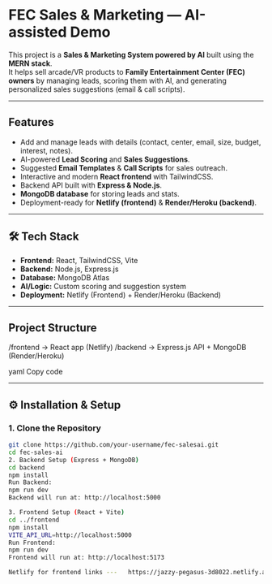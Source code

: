 #  FEC Sales & Marketing — AI-assisted Demo

This project is a **Sales & Marketing System powered by AI** built using the **MERN stack**.  
It helps sell arcade/VR products to **Family Entertainment Center (FEC) owners** by managing leads, scoring them with AI, and generating personalized sales suggestions (email & call scripts).  

---

##  Features
- Add and manage leads with details (contact, center, email, size, budget, interest, notes).
- AI-powered **Lead Scoring** and **Sales Suggestions**.
- Suggested **Email Templates** & **Call Scripts** for sales outreach.
- Interactive and modern **React frontend** with TailwindCSS.
- Backend API built with **Express & Node.js**.
- **MongoDB database** for storing leads and stats.
- Deployment-ready for **Netlify (frontend)** & **Render/Heroku (backend)**.

---

## 🛠 Tech Stack
- **Frontend:** React, TailwindCSS, Vite
- **Backend:** Node.js, Express.js
- **Database:** MongoDB Atlas
- **AI/Logic:** Custom scoring and suggestion system
- **Deployment:** Netlify (Frontend) + Render/Heroku (Backend)

---

##  Project Structure
/frontend → React app (Netlify)
/backend → Express.js API + MongoDB (Render/Heroku)

yaml
Copy code

---

## ⚙️ Installation & Setup

### 1. Clone the Repository
```bash
git clone https://github.com/your-username/fec-salesai.git
cd fec-sales-ai
2. Backend Setup (Express + MongoDB)
cd backend
npm install
Run Backend:
npm run dev
Backend will run at: http://localhost:5000

3. Frontend Setup (React + Vite)
cd ../frontend
npm install
VITE_API_URL=http://localhost:5000
Run Frontend:
npm run dev
Frontend will run at: http://localhost:5173

Netlify for frontend links ---   https://jazzy-pegasus-3d8022.netlify.app/

